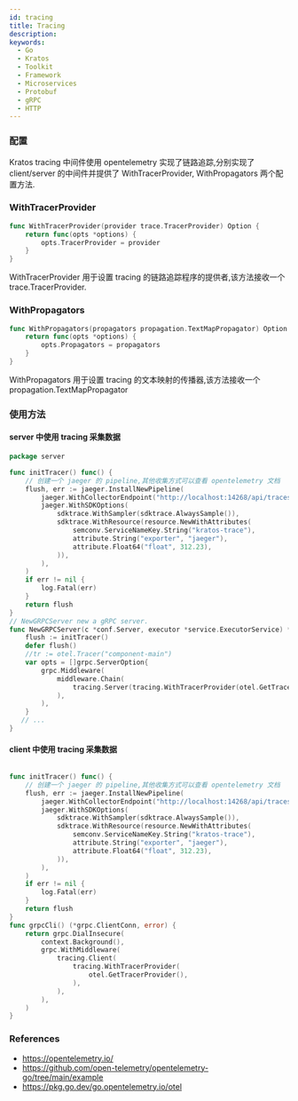 ```yaml
---
id: tracing
title: Tracing
description:
keywords:
  - Go
  - Kratos
  - Toolkit
  - Framework
  - Microservices
  - Protobuf
  - gRPC
  - HTTP
---
```

### 配置
Kratos tracing 中间件使用 opentelemetry 实现了链路追踪,分别实现了 client/server 的中间件并提供了 WithTracerProvider, WithPropagators 两个配置方法.

### WithTracerProvider

```go
func WithTracerProvider(provider trace.TracerProvider) Option {
	return func(opts *options) {
		opts.TracerProvider = provider
	}
}    
```

WithTracerProvider 用于设置 tracing 的链路追踪程序的提供者,该方法接收一个 trace.TracerProvider.

### WithPropagators

```go
func WithPropagators(propagators propagation.TextMapPropagator) Option {
	return func(opts *options) {
		opts.Propagators = propagators
	}
}
```


WithPropagators 用于设置 tracing 的文本映射的传播器,该方法接收一个 propagation.TextMapPropagator

### 使用方法

#### server 中使用 tracing 采集数据

```go
package server

func initTracer() func() {
	// 创建一个 jaeger 的 pipeline,其他收集方式可以查看 opentelemetry 文档
	flush, err := jaeger.InstallNewPipeline(
		jaeger.WithCollectorEndpoint("http://localhost:14268/api/traces"),
		jaeger.WithSDKOptions(
			sdktrace.WithSampler(sdktrace.AlwaysSample()),
			sdktrace.WithResource(resource.NewWithAttributes(
				semconv.ServiceNameKey.String("kratos-trace"),
				attribute.String("exporter", "jaeger"),
				attribute.Float64("float", 312.23),
			)),
		),
	)
	if err != nil {
		log.Fatal(err)
	}
	return flush
}
// NewGRPCServer new a gRPC server.
func NewGRPCServer(c *conf.Server, executor *service.ExecutorService) *grpc.Server {
	flush := initTracer()
	defer flush()
	//tr := otel.Tracer("component-main")
	var opts = []grpc.ServerOption{
		grpc.Middleware(
			middleware.Chain(
				tracing.Server(tracing.WithTracerProvider(otel.GetTracerProvider())),
			),
		),
	}
   // ...
}
```

#### client 中使用 tracing 采集数据

```go

func initTracer() func() {
	// 创建一个 jaeger 的 pipeline,其他收集方式可以查看 opentelemetry 文档
	flush, err := jaeger.InstallNewPipeline(
		jaeger.WithCollectorEndpoint("http://localhost:14268/api/traces"),
		jaeger.WithSDKOptions(
			sdktrace.WithSampler(sdktrace.AlwaysSample()),
			sdktrace.WithResource(resource.NewWithAttributes(
				semconv.ServiceNameKey.String("kratos-trace"),
				attribute.String("exporter", "jaeger"),
				attribute.Float64("float", 312.23),
			)),
		),
	)
	if err != nil {
		log.Fatal(err)
	}
	return flush
}
func grpcCli() (*grpc.ClientConn, error) {
	return grpc.DialInsecure(
		context.Background(),
		grpc.WithMiddleware(
			tracing.Client(
				tracing.WithTracerProvider(
					otel.GetTracerProvider(),
				),
			),
		),
	)
}
```

### References

* https://opentelemetry.io/
* https://github.com/open-telemetry/opentelemetry-go/tree/main/example
* https://pkg.go.dev/go.opentelemetry.io/otel
